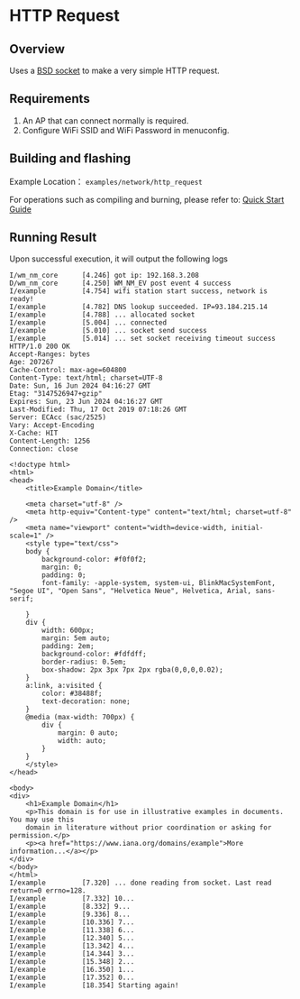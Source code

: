 # HTTP Request

## Overview
Uses a [BSD socket](https://man.openbsd.org/socket.2) to make a very simple HTTP request.

## Requirements
1. An AP that can connect normally is required.
2. Configure WiFi SSID and WiFi Password in menuconfig.

## Building and flashing

Example Location： `examples/network/http_request`

For operations such as compiling and burning, please refer to: [Quick Start Guide](https://doc.winnermicro.net/w800/en/2.2-beta.2/get_started/index.html)


## Running Result

Upon successful execution, it will output the following logs

```
I/wm_nm_core      [4.246] got ip: 192.168.3.208
D/wm_nm_core      [4.250] WM_NM_EV post event 4 success
I/example         [4.754] wifi station start success, network is ready!
I/example         [4.782] DNS lookup succeeded. IP=93.184.215.14
I/example         [4.788] ... allocated socket
I/example         [5.004] ... connected
I/example         [5.010] ... socket send success
I/example         [5.014] ... set socket receiving timeout success
HTTP/1.0 200 OK
Accept-Ranges: bytes
Age: 207267
Cache-Control: max-age=604800
Content-Type: text/html; charset=UTF-8
Date: Sun, 16 Jun 2024 04:16:27 GMT
Etag: "3147526947+gzip"
Expires: Sun, 23 Jun 2024 04:16:27 GMT
Last-Modified: Thu, 17 Oct 2019 07:18:26 GMT
Server: ECAcc (sac/2525)
Vary: Accept-Encoding
X-Cache: HIT
Content-Length: 1256
Connection: close

<!doctype html>
<html>
<head>
    <title>Example Domain</title>

    <meta charset="utf-8" />
    <meta http-equiv="Content-type" content="text/html; charset=utf-8" />
    <meta name="viewport" content="width=device-width, initial-scale=1" />
    <style type="text/css">
    body {
        background-color: #f0f0f2;
        margin: 0;
        padding: 0;
        font-family: -apple-system, system-ui, BlinkMacSystemFont, "Segoe UI", "Open Sans", "Helvetica Neue", Helvetica, Arial, sans-serif;

    }
    div {
        width: 600px;
        margin: 5em auto;
        padding: 2em;
        background-color: #fdfdff;
        border-radius: 0.5em;
        box-shadow: 2px 3px 7px 2px rgba(0,0,0,0.02);
    }
    a:link, a:visited {
        color: #38488f;
        text-decoration: none;
    }
    @media (max-width: 700px) {
        div {
            margin: 0 auto;
            width: auto;
        }
    }
    </style>
</head>

<body>
<div>
    <h1>Example Domain</h1>
    <p>This domain is for use in illustrative examples in documents. You may use this
    domain in literature without prior coordination or asking for permission.</p>
    <p><a href="https://www.iana.org/domains/example">More information...</a></p>
</div>
</body>
</html>
I/example         [7.320] ... done reading from socket. Last read return=0 errno=128.
I/example         [7.332] 10...
I/example         [8.332] 9...
I/example         [9.336] 8...
I/example         [10.336] 7...
I/example         [11.338] 6...
I/example         [12.340] 5...
I/example         [13.342] 4...
I/example         [14.344] 3...
I/example         [15.348] 2...
I/example         [16.350] 1...
I/example         [17.352] 0...
I/example         [18.354] Starting again!
```
